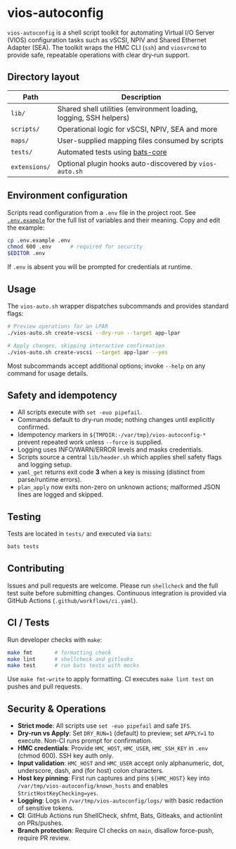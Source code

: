 # vios-autoconfig

`vios-autoconfig` is a shell script toolkit for automating Virtual I/O Server (VIOS)
configuration tasks such as vSCSI, NPIV and Shared Ethernet Adapter (SEA).
The toolkit wraps the HMC CLI (`ssh`) and `viosvrcmd` to provide safe,
repeatable operations with clear dry‑run support.

## Directory layout

| Path | Description |
|------|-------------|
| `lib/` | Shared shell utilities (environment loading, logging, SSH helpers) |
| `scripts/` | Operational logic for vSCSI, NPIV, SEA and more |
| `maps/` | User-supplied mapping files consumed by scripts |
| `tests/` | Automated tests using [bats-core](https://bats-core.readthedocs.io) |
| `extensions/` | Optional plugin hooks auto-discovered by `vios-auto.sh` |

## Environment configuration

Scripts read configuration from a `.env` file in the project root.  See
[`.env.example`](./.env.example) for the full list of variables and their
meaning.  Copy and edit the example:

```bash
cp .env.example .env
chmod 600 .env      # required for security
$EDITOR .env
```

If `.env` is absent you will be prompted for credentials at runtime.

## Usage

The `vios-auto.sh` wrapper dispatches subcommands and provides standard flags:

```bash
# Preview operations for an LPAR
./vios-auto.sh create-vscsi --dry-run --target app-lpar

# Apply changes, skipping interactive confirmation
./vios-auto.sh create-vscsi --target app-lpar --yes
```

Most subcommands accept additional options; invoke `--help` on any command for
usage details.

## Safety and idempotency

- All scripts execute with `set -euo pipefail`.
- Commands default to dry‑run mode; nothing changes until explicitly confirmed.
- Idempotency markers in `${TMPDIR:-/var/tmp}/vios-autoconfig-*` prevent repeated work
  unless `--force` is supplied.
- Logging uses INFO/WARN/ERROR levels and masks credentials.
- Scripts source a central `lib/header.sh` which applies shell safety flags and logging setup.
- `yaml_get` returns exit code **3** when a key is missing (distinct from parse/runtime errors).
- `plan_apply` now exits non-zero on unknown actions; malformed JSON lines are logged and skipped.

## Testing

Tests are located in `tests/` and executed via `bats`:

```bash
bats tests
```

## Contributing

Issues and pull requests are welcome.  Please run `shellcheck` and the full test
suite before submitting changes.  Continuous integration is provided via
GitHub Actions (`.github/workflows/ci.yaml`).

## CI / Tests

Run developer checks with `make`:

```bash
make fmt       # formatting check
make lint      # shellcheck and gitleaks
make test      # run bats tests with mocks
```

Use `make fmt-write` to apply formatting. CI executes `make lint test` on pushes and pull requests.

## Security & Operations

- **Strict mode**: All scripts use `set -euo pipefail` and safe `IFS`.
- **Dry-run vs Apply**: Set `DRY_RUN=1` (default) to preview; set `APPLY=1` to execute. Non-CI runs prompt for confirmation.
- **HMC credentials**: Provide `HMC_HOST`, `HMC_USER`, `HMC_SSH_KEY` in `.env` (chmod 600). SSH key auth only.
- **Input validation**: `HMC_HOST` and `HMC_USER` accept only alphanumeric, dot,
  underscore, dash, and (for host) colon characters.
- **Host key pinning**: First run captures and pins `${HMC_HOST}` key into `/var/tmp/vios-autoconfig/known_hosts` and enables `StrictHostKeyChecking=yes`.
- **Logging**: Logs in `/var/tmp/vios-autoconfig/logs/` with basic redaction of sensitive tokens.
- **CI**: GitHub Actions run ShellCheck, shfmt, Bats, Gitleaks, and actionlint on PRs/pushes.
- **Branch protection**: Require CI checks on `main`, disallow force-push, require PR review.
